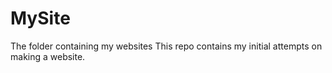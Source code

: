 # MySite
The folder containing my websites
This repo contains my initial attempts on making a website. 
